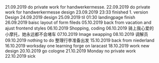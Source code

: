 21.09.2019 do private work for handwerkermesse.
22.09.2019 do private work for handwerkermesse design
23.09.2019 23:33 finished 1. version Design
24.09.2019 design
25.09.2019 til 01:30 landingpage finish
26.09.2019 baisc layout of form fileds
05.10.2019 back from vacation and ajust frontend styles
06.10.2019 Shopping, coding
06.10.2019 骑上我心爱的小摩托，她永远都不会堵车
07.10.2019 Image swapping
08.10.2019 调解员
09.10.2019 nothing to do
整理行李准备出发
15.10.2019 back from niederland
16.10.2019 worksday one learning forge on laracast
18.10.2019 work new design
20.10.2019 go cologne 
21.10.2019 Monday no private work
22.10.2019 sick